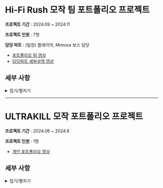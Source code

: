 

# Hi-Fi Rush 모작 팀 포트폴리오 프로젝트
 **프로젝트 기간** 
 : 2024.09 ~ 2024.11
 
  **프로젝트 인원** 
  : 7명
  
 **담당 파트**
 : (팀장) 플레이어, Mimosa 보스 담당
-  [포트폴리오 팀 영상](https://youtu.be/rwTkUgP4ITA)
-  [담당파트 세부설명 영상](https://www.youtube.com/watch?v=s1WKke9D8nY) 

## 세부 사항
<details>
<summary>접기/펼치기</summary>

---------



# 목차
1. 개발 내역
   1. [플레이어](#1-1-플레이어)
      - 회피 상태
      - 점프 및 공중상태
      - 애니메이션
      - 콤보 공격
      - 피격/타격
   2. [어시스트](#1-2-어시스트)   
   3. [PhysX](#1-3-physx)
      - CCT(Character Controller)
      - PhysX Visual Debuger
      - Raycast, Sweep
   4. [카메라](#1-4-카메라)
      - 메인 카메라
      - 이벤트 카메라
   5. [몬스터](#1-5-몬스터)
      - 일반/정예 몬스터
      - Mimosa 보스 몬스터
        
2. 트러블슈팅
   1. [BGM 애니메이션 동기화](#2-1-bgm-애니메이션-동기화)
   2. [공격 애니메이션 to Idle 모션](#2-2-공격-애니메이션-to-idle-모션)
   3. [콤보 트리 최적화](#2-3-콤보-공격-최적화)
---------
# 1. 개발 내역

### 1-1. 플레이어

- **이동 방식**
  
  - 플레이어의 이동 방식은 입력한 방향키에 따라 카메라를 기준으로한 방향벡터를 사용하여 8방향으로 이동할 수 있게 구현했습니다.

  - 현재 이동중인 방향과 입력된 방향이 다를 경우에는 플레이어의 현재 Look 벡터와 입력된 Look 벡터를 내적하여 각도를 구한 후,  
    외적하여 양수가 나올경우 시계방향 회전, 음수가 나올 경우 반시계 방향으로 회전 방향을 설정합니다.   
    회전 방향이 결정되면 Y축 회전을 0.1초 안에 시행하여 플레이어 모델이 회전하게끔 구현했습니다.

- **회피 상태**
  
   - 회피 버튼을 통해 연속으로 최대 3회까지 회피 애니메이션이 재생되며 회피 상태에 진입합니다.   
     회피 상태에서는 몬스터의 공격에 피격당하지 않게 피격시 예외처리하였습니다.

   - 회피 시에도 이동과 같이 8방향으로 회피를 구현하였습니다.   
     현재 회피중인 방향과 입력된 회피 방향이 다를경우 내적한 각도를 통하여 회전시키고, 해당 방향에 맞는 특수 회피 동작을 하도록 구현했습니다.

- **점프 및 공중상태**

  - 플레이어는 지상 상태일 경우 중력의 영향을 받지 않으나 공중에 있을 경우 중력의 영향을 받게 구현했습니다.   
    객체별 중력 가속도 및 중력 가속의 한계를 설정할 수 있습니다.

  - 점프 키 입력시 중력을 해제하고 플레이어의 Y축 방향으로 애니메이션 진행동안 매 프레임 감소하는 속도를 부여하여 점프를 구현했습니다
 
  - 점프 애니메이션이 끝난 경우 공중 상태에 진입하고 중력을 다시 적용합니다.
 
  - 공중 상태에서 지형과 플레이어의 하단 충돌이 일어날 경우 착지 상태로 진입하며 중력을 해제하고 중력 가속도를 초기화합니다.

  - 점프 및 공중 상태에서 이동시에는 기존의 이동과 다른 공중이동 상태를 적용해 이동하는 속도를 낮게 조정하였습니다.


- **애니메이션**

  - Hi-Fi Rush 게임에서 플레이어의 애니메이션은 항상 BGM의 BPM에 연동되어 동작합니다.   
    해당 기능을 구현하기 위해서 애니메이션 개별마다
    종료되는 BPM 길이를 설정하여 어떤 BGM이 배정되어도 항상 같은 BPM에 동작이 끝나게 구현했습니다.
  
  - 애니메이션의 선형보간을 적용했습니다.   
    공격 애니메이션들의 보간을 하는 과정은 BPM에 연동되어 동작하게 구현하기 위해, 공격 모션마다 다음 공격으로 넘어가는 KeyFrame을 지정하여 해당하는 KeyFrame에서
    다음 공격 애니메이션으로 넘어가게 구현했습니다.

- **콤보공격**
  
   - 플레이어의 공격은 좌클릭, 우클릭으로 시전할 수 있습니다.   
     콤보 공격은 좌클릭, 우클릭, 한박자 쉬기를 조합하여 시전할 수 있게 구현했습니다.

   - 콤보 분기를 최적화하기 위해 좌클릭, 우클릭, 한박자 쉬기로 이루어진 3진 Tree 구조로 구현했습니다.   
     플레이어 공격 입력시, 입력된 키의 Tree를 탐색하고 탐색한 노드의 값이 유효할 경우 해당 콤보 상태로 진입하게 구현했습니다.
  
   - 공격 상태중 공격 입력시에는 BPM과 애니메이션을 동기화 하기 위해, 입력된 콤보를 저장한 후 일정 KeyFrame에서 재생하게 하여
     공격 애니메이션을 BPM에 맞고 끊기지 않게 구현했습니다.
     
- **피격/타격**

  -  Collider Component를 활용하여 피격/타격에 대한 Collider를 원하는 객체에게 적용할 수 있도록 구현했습니다.
  -  Collider는 AABB, OBB, Sphere 의 3가지 종류를 구현했습니다.

  - 타격 Collider와 피격 Collider가 충돌 시 타격방향, 데미지, 피격 레벨의 정보를 피격 대상에게 전달하여 피격상태로 전환하게 구현했습니다.
    
- **필살기**
  
  - 필살기는 좌상단 UI와 연동하여 일정 수치의 에너지가 있을 때만 사용할 수 있게 구현했습니다.
    
  - 필살기 시전 시 카메라는 플레이어 모델의 카메라 Bone에 부착시켜 역동적인 카메라 움직임을 보이게 구현했습니다.


### 1-2. 어시스트
  
   - **어시스트 소환**
     - 어시스트 버튼을 입력시 좌상단 UI의 현재 어시스트가 소환되도록 구현했습니다.

     - 어시스트 애니메이션은 등장, 공격, 퇴장의 3단계로 나누어 등장시엔 플레이어의 Look 방향으로 소환되며   
       공격시에는 가장 가까운 적을 향해 회전합니다. 퇴장시에는 현재 카메라쪽으로 어시스트의 Look을 회전하여 퇴장하도록 구현했습니다.

     - 어시스트들 또한 BGM에 동기화된 애니메이션 재생을 구현하였습니다.

     - 소환 후에는 어시스트 개별 쿨타임이 적용되어 일정 시간이 지난 후 소환 가능하게 구현했습니다.
     
     - 어시스트와 협공하는 필살기 사용 시에는 어시스트를 플레이어의 중점에 소환 후   
       플레이어의 Look벡터를 어시스트에게 동일하게 적용하여 같은 대상에 협공하게 구현했습니다.

     
### 1-3. PhysX

- **CCT(Character Controller)**
  
  - CCT를 사용한 캡슐형 PhsyX Collider를 바탕으로 플레이어와 몬스터의 상호충돌 및 지형충돌을 구현했습니다.   
  - CCT기능을 필요한 객체에게 부여 할 수 있도록 Component화 하여 충돌이 필요한 객체들에게 적용할 수 있게끔 구현했습니다.   
  - 충돌식별이 필요한 객체들의 경우 PhysX Actor Name을 설정하여, 충돌시 Name 을 반환받아 객체별 처리를 용이하게 구현했습니다.   
  
- **PhysX Visual Debuger**
  
  - 효과적인 PhsyX 디버깅을 하기 위해 PhysX Visual Debuger를 사용한 실시간 충돌 정보를 시각적으로 확인하며 디버깅했습니다.


- **Raycast, Sweep**
  
  - 객체의 충돌 상태를 확인하기 위해 PhysX Raycast, Sweep을 사용해 충돌 여부를 반환받아 충돌 상태처리를 구현했습니다.
  
  - 플레이어가 아주 조금만이라도 공중에 떠 있을경우에도 공중 상태에 진입하는것을 막기 위해 플레이어의 -Y축을 Direction 으로 설정한 Raycast를 통해
  일정한 거리 이내일 경우에는 공중 상태에 진입하지 않게 처리했습니다.
  
  - 투사체들이 벽 또는 다른 객체에 충돌여부를 반환받기 위해 Sweep을 사용했습니다, 투사체의 이동 방향을 Direction으로 설정하고 매 프레임 현재 속도를 입력하여
  투사체의 충돌 여부를 반환받고, 충돌시에는 충돌한 대상에 따른 개별 처리를 구현했습니다.

### 1-4. 카메라

- **메인 카메라**
  
  - 메인 카메라는 플레이어의 중점에서 일정한 거리를 두고 움직이게 구현했습니다.
  - 카메라는 마우스의 움직임에 따라 Quaternion 회전을 하도록 구현했습니다.
  - 필살기 사용시 카메라는 플레이어 모델의 카메라 Bone에 부착되어 움직임을 수행한 후 종료시에는   
    시전 전 위치로 보간되어 복귀합니다.
    
- **이벤트 카메라**

  - 특정 이벤트 상황에서 카메라에게 특정한 객체를 기준으로 방향, 거리를 부여하여 카메라를 고정 할 수 있게 구현했습니다.
  - 카메라 고정 시 입력한 시간동안 보간되어 움직입니다.
 
### 1-5. 몬스터

- **일반/정예 몬스터**

  - 몬스터들은 플레이어와의 거리를 기반으로 상태를 제어하였습니다.
 
  - 몬스터 피격은 TakeDamage 함수를 통해, 플레이어가 전송한 공격정보 구조체를 전달받아 데미지, 특수상태, 피격모션을 처리합니다.

- **Mimosa 보스 몬스터**

  - Mimosa 보스 몬스터는 공중/지상 상태로 나누어 행동합니다. 공중상태에서는 중력을 적용받지 않으며 전용 공격을 사용합니다.
 
  - 날개 파츠는 날개의 상위 본의 크기를 조절하는 함수를 추가하여 공중 상태시에는 크기를 키우고, 착지시에는 줄여 조절할 수 있게 구현했습니다.

    ```c++
    void CMonster_Mimosa::Wing_Controll(float fOnTime, bool bWingOff)
    {
        m_bWingOff = bWingOff;
        m_fWingChange_Speed = 1.f / fOnTime;
    }
    ```
    ```c++
    void CMonster_Mimosa::Wing_On_Off(_float fTimeDelta)
    {
        if (m_bWingOff)
        {
            m_fWingSize -= m_fWingChange_Speed * fTimeDelta;

            if (m_fWingSize < 0.001f)
                m_fWingSize = 0.001f;

            unsigned int iWingRNum = m_pModelCom->Get_BoneIdx("attach_R_000");
            unsigned int iWingLNum = m_pModelCom->Get_BoneIdx("attach_L_000");

            _float4x4 matResult{};

            XMStoreFloat4x4(&matResult, XMMatrixScaling(m_fWingSize, m_fWingSize, m_fWingSize) * XMLoadFloat4x4(m_pModelCom->Get_BoneBasicMatrixPtr("attach_R_000")));
            m_pModelCom->Set_Basic_BoneMatrix(iWingRNum, XMLoadFloat4x4(&matResult));
            XMStoreFloat4x4(&matResult, XMMatrixScaling(m_fWingSize, m_fWingSize, m_fWingSize) * XMLoadFloat4x4(m_pModelCom->Get_BoneBasicMatrixPtr("attach_L_000")));
            m_pModelCom->Set_Basic_BoneMatrix(iWingLNum, XMLoadFloat4x4(&matResult));
        }
        else if (!m_bWingOff && m_fWingSize < 1.f)
        {
            m_fWingSize += m_fWingChange_Speed * fTimeDelta;

            if (m_fWingSize > 1.f)
                m_fWingSize = 1.f;

            unsigned int iWingRNum = m_pModelCom->Get_BoneIdx("attach_R_000");
            unsigned int iWingLNum = m_pModelCom->Get_BoneIdx("attach_L_000");

            _float4x4 matResult{};

            if(m_bRightWing_On)
            {
                XMStoreFloat4x4(&matResult, XMMatrixScaling(m_fWingSize, m_fWingSize, m_fWingSize) * XMLoadFloat4x4(m_pModelCom->Get_BoneBasicMatrixPtr("attach_R_000")));
                m_pModelCom->Set_Basic_BoneMatrix(iWingRNum, XMLoadFloat4x4(&matResult));
            }
            if(m_bLeftWing_On)
            {
                XMStoreFloat4x4(&matResult, XMMatrixScaling(m_fWingSize, m_fWingSize, m_fWingSize) * XMLoadFloat4x4(m_pModelCom->Get_BoneBasicMatrixPtr("attach_L_000")));
                m_pModelCom->Set_Basic_BoneMatrix(iWingLNum, XMLoadFloat4x4(&matResult));
            }
        }
        }
    ```
    
  - BGM에 맞게 동작을 수행하기 위해 BPM을 시간으로 변환한 단위인 Beat를 바탕으로, 타이머가 Beat 최대치에 근접할 경우(95%지점) 에서 패턴을 재생하게 구현했습니다.
    
  - 스포트 라이트 패턴에서는 스포트 라이트의 위치를 겹치지 않고 무작위로 조정하기 위해, 재귀함수를 사용하여 이미 생성되어있는 위치에 생성되지 않게
    구현했습니다.
 
    ```c++ 
    void CMonster_Mimosa::Check_SpawnPos(_float4& fPos)
    {
        for (size_t i = 0; i < m_vecSpawnPos.size(); i++)
       {
           float distance = XMVectorGetX(XMVector3Length(XMLoadFloat4(&m_vecSpawnPos[i]) - XMLoadFloat4(&fPos)));
           if (distance < 4.f)
           {
            fPos = { GAMEINSTANCE->Random_Float(-23.f,-1.f),-2.f,GAMEINSTANCE->Random_Float(-18.f,17.f) ,1 };
            Check_SpawnPos(fPos);
           }
       }
    }    
    ```



  - 댄스 배틀 패턴은 Mimosa 보스 생성시 저장된 댄스 모션을 2중 STL List에 저장하여 한 댄스가 끝나면 pop하여 다음 댄스로 이어지게 구현했습니다.
 
  - 마지막 페이즈의 리듬패리는 Mimosa 보스가 리듬에 맞는 입력을 판정한 후 플레이어에게 성공/실패를 반환하게 하여 구현했습니다.
    
------------
# 2. 트러블 슈팅

  ### 2-1. BGM 애니메이션 동기화

  - **문제점**
     1. BGM의 BPM에 맞게 애니메이션 동작을 맞춰야하기 떄문에 BPM을 초(sec) 단위로 변환하여 Beat라는 단위로 변환하였습니다.
   
     2. 변환한 Beat에 맞게 애니메이션들의 동작을 정렬하였습니다. 대시는 4Beat의 재생속도를 가지고 일반공격들은 1~10사이의 Beat의 재생속도를
      가지게 구현하였습니다.

     3. 하지만 Beat의 시작 부분에서 정확히 입력을 하지 않을 시 Beat에 맞게 애니메이션이 끝나지 않아 박자를 맞추지 못했습니다.
   
     4. 반Beat 늦게 애니메이션을 실행 시에는 반 Beat 가 밀려 반박자가 밀려 리듬감이 구현되지않았습니다.

     5. 정박자에 애니메이션이 실행하지 않아도 항상 Beat에 맞게 끝나는 애니메이션 동작을 구현해야했습니다.


 - **해결법**
      ```c++
        else if ( // 3Beat 공격
        m_pModelCom->Get_CurrentAnimIndex() == m_pModelCom->Get_StringAnimIndex("ch0000_atk-guitar_053") ||
        m_pModelCom->Get_CurrentAnimIndex() == m_pModelCom->Get_StringAnimIndex("ch0000_atk-guitar_120") ||
        m_pModelCom->Get_CurrentAnimIndex() == m_pModelCom->Get_StringAnimIndex("ch0000_atk-guitar_093")
        )
    {
       if(fBeat < fBgmBeat*0.5f) // 현재비트가 BGM의 비트의 1/2구간인지 판별
          animationOffset = fThree_Beat / fBgmBeat
       else
          animationOffset = fBeat + fThree_Beat / fBgmBeat
       shared_ptr< CModel> Weapon_Model = static_pointer_cast<CModel>(m_pWeapon[0]->Find_Component(TEXT("Com_Model")));
       Weapon_Model->Set_AnimSpeed(animationOffset); // 무기모델의 애니메이션 속도 조절
       m_pModelCom->Play_Animation(fTimeDelta, (fTimeDelta)*animationOffset, 0.1f, fmatResult); // 애니메이션 재생 속도 반영
    }
     ```
     1. 현재 Beat을 1/2으로 나눈 후, 애니메이션이 실행되는 순간 현재 Beat의 위치에 따라 재생속도를 조절했습니다.
  
     2. 애니메이션 실행 명령이 들어왔을 때, 현재 Beat가 1/2 이하일 시에는 다음 Beat에 도달할때 까지 애니메이션 재생속도를   
      빠르게 증가시켜 Beat에 맞게 동작하게 구현했습니다.

     3. 반대로 Beat가 1/2 이상 구간부턴 재생속도를 증가시킬 시 애니메이션이 어색하게 빨라졌기 때문에 다른 방식으로 처리하였습니다.
      
     4. Beat가 1/2 구간 이상일 경우엔  1Beat + (애니메이션 재생Beat시간 / 현재 Beat)만큼의 재생시간을 곱하여 총 애니메이션 길이는 1Beat가 늘어 느려지지만
        Beat의 끝나는 타이밍에 애니메이션이 종료되게끔 구현하여 문제를 해결했습니다.
    

  ### 2-2. 공격 애니메이션 to Idle 모션

  - **문제점**
    
     - 콤보 공격중 **Idle 모션으로 전환되는 동작에 공격 입력 시, 공격 모션이 자연스럽게 이어지지 않는 문제가 발생하였습니다**
      
  - **해결법**
    ```c++
    void CChai::Adjust_Idle_Timing()
    {
        float fTimer = CBeat_Manager::Get_Instance()->Get_Timer(); // 현재 Beat 진행 시간
        float fBeat = CBeat_Manager::Get_Instance()->Get_Beat();  // 현재 BGM의 Beat
        float currentTimeRatio = fTimer / fBeat; // Beat의 진행도 퍼센트

        m_pModelCom->Set_AnimIndexNonCancle("ch0000_idle_200", true); // Idle 애니메이션 재생
        m_pModelCom->Set_CurrentTrackPosition(m_pModelCom->Get_Duration() * currentTimeRatio * 0.25f); // Beat비율에 맞는 애니메이션 재생 위치로 이동
    }
    ```
      1. 공격 모션별 다음 공격 애니메이션으로 이어지는 부분을 확인하여 저장했습니다.
   
      2. 상기 표시한 지점 이전에 공격 입력이 들어 올 경우 공격 입력을 저장한 후, 표시한 지점에서부터 재생하게 구현했습니다.
   
      3. 상기 표시한 지점 이후에 공격 입력이 들어 올 경우에는 입력이 들어와도 Idle 모션이 나오게 구현했습니다.

   ### 2-3. 콤보 공격 최적화

  - **문제점**
    
    - 콤보 좌클릭, 우클릭, 한박자 쉬기로 이어진 공격의 분기가 너무 많아 **if, switch 문 사용시 코드가 너무 길고 유지보수하기 어려움**

  - **해결법**
    ```c++
     struct AttacK_Tree
    {
	    	AttacK_Tree* parent; // 부모 노드
	    	AttacK_Tree* children[3]; // 자식 노드들

		    // 노드의 데이터
	    	bool bActivate;
	    	string name;

	    	// 생성자
		    AttacK_Tree(const std::string& nodeName) : parent(nullptr), name(nodeName)
		    {
		    	 for (size_t i = 0; i < 3; i++)
			       	children[i] = nullptr;

			      bActivate = false;
		    }

		    ~AttacK_Tree()
		    {
		    	// 자식 노드들을 해제
		    	for (AttacK_Tree* child : children)
			    {
			    	if(child)
				    	delete child;
			    }
    		}
    	};
    ```
    
  - 콤보는 좌클릭, 우클릭, 한박자 쉬기로 이루어져 있기 때문에 3진 트리의 구조를 사용하여 구현했습니다.

  - 입력한 콤보에 대해 **콤보Tree의 현재 위치한 노드의 Bool 값을 확인하여 현재 콤보가 어느 분기에 있고**   
    다음 입력시 어느 분기로 진입할지 결정할 수 있게 구현했습니다.
    
  - 일정 시간 콤보를 입력하지 않을시, 콤보 Tree 의 모든 노드의 Bool 값을 false로 초기화하여 분기를 초기화합니다.
</details>

-------------------------------

# ULTRAKILL 모작 포트폴리오 프로젝트
 **프로젝트 기간** 
 : 2024.06 ~ 2024.8

  **프로젝트 인원** 
 : 1명
 
-  [개인 포트폴리오 영상](https://www.youtube.com/watch?v=bpyLJ9WKLHo)


## 세부 사항
<details>
<summary>접기/펼치기</summary>

---------

# 목차
1. 개발 내역
   1. [플레이어](#1-1-플레이어)
      - 조작
      - 애니메이션
      - 공격
      - 피격/타격
   2. [카메라](#1-4-카메라)
      - 메인 카메라
   3. [몬스터](#1-5-몬스터)
      - Filth 몬스터
      - Stray 몬스터
      - Mannequin 몬스터
      - SwordMachine 보스 몬스터
      - V2 보스 몬스터
        
2. 트러블슈팅

---------

</details>
